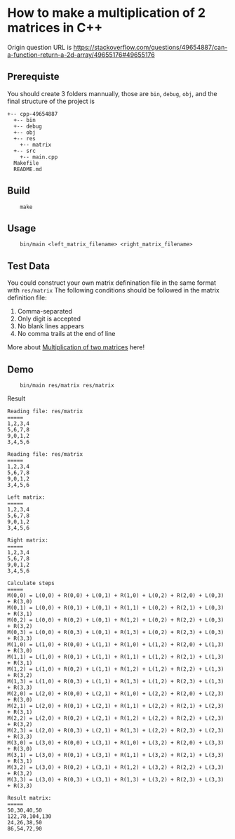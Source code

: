 # How to make a multiplication of 2 matrices in C++

Origin question URL is https://stackoverflow.com/questions/49654887/can-a-function-return-a-2d-array/49655176#49655176

## Prerequiste

You should create 3 folders mannually, those are `bin`, `debug`, `obj`, and the final structure of the project is

```
+-- cpp-49654887
  +-- bin
  +-- debug
  +-- obj
  +-- res
    +-- matrix
  +-- src
    +-- main.cpp
  Makefile
  README.md

```

## Build

```
    make
```

## Usage

```
    bin/main <left_matrix_filename> <right_matrix_filename>
```

## Test Data

You could construct your own matrix definination file in the same format with `res/matrix`
The following conditions should be followed in the matrix definition file:
1. Comma-separated
1. Only digit is accepted
1. No blank lines appears
1. No comma trails at the end of line

More about [Multiplication of two matrices](https://en.wikipedia.org/wiki/Matrix_(mathematics)#Matrix_multiplication) here!

## Demo

```
    bin/main res/matrix res/matrix
```

Result

```
Reading file: res/matrix
=====
1,2,3,4
5,6,7,8
9,0,1,2
3,4,5,6

Reading file: res/matrix
=====
1,2,3,4
5,6,7,8
9,0,1,2
3,4,5,6

Left matrix:
=====
1,2,3,4
5,6,7,8
9,0,1,2
3,4,5,6

Right matrix:
=====
1,2,3,4
5,6,7,8
9,0,1,2
3,4,5,6

Calculate steps
=====
M(0,0) = L(0,0) + R(0,0) + L(0,1) + R(1,0) + L(0,2) + R(2,0) + L(0,3) + R(3,0)
M(0,1) = L(0,0) + R(0,1) + L(0,1) + R(1,1) + L(0,2) + R(2,1) + L(0,3) + R(3,1)
M(0,2) = L(0,0) + R(0,2) + L(0,1) + R(1,2) + L(0,2) + R(2,2) + L(0,3) + R(3,2)
M(0,3) = L(0,0) + R(0,3) + L(0,1) + R(1,3) + L(0,2) + R(2,3) + L(0,3) + R(3,3)
M(1,0) = L(1,0) + R(0,0) + L(1,1) + R(1,0) + L(1,2) + R(2,0) + L(1,3) + R(3,0)
M(1,1) = L(1,0) + R(0,1) + L(1,1) + R(1,1) + L(1,2) + R(2,1) + L(1,3) + R(3,1)
M(1,2) = L(1,0) + R(0,2) + L(1,1) + R(1,2) + L(1,2) + R(2,2) + L(1,3) + R(3,2)
M(1,3) = L(1,0) + R(0,3) + L(1,1) + R(1,3) + L(1,2) + R(2,3) + L(1,3) + R(3,3)
M(2,0) = L(2,0) + R(0,0) + L(2,1) + R(1,0) + L(2,2) + R(2,0) + L(2,3) + R(3,0)
M(2,1) = L(2,0) + R(0,1) + L(2,1) + R(1,1) + L(2,2) + R(2,1) + L(2,3) + R(3,1)
M(2,2) = L(2,0) + R(0,2) + L(2,1) + R(1,2) + L(2,2) + R(2,2) + L(2,3) + R(3,2)
M(2,3) = L(2,0) + R(0,3) + L(2,1) + R(1,3) + L(2,2) + R(2,3) + L(2,3) + R(3,3)
M(3,0) = L(3,0) + R(0,0) + L(3,1) + R(1,0) + L(3,2) + R(2,0) + L(3,3) + R(3,0)
M(3,1) = L(3,0) + R(0,1) + L(3,1) + R(1,1) + L(3,2) + R(2,1) + L(3,3) + R(3,1)
M(3,2) = L(3,0) + R(0,2) + L(3,1) + R(1,2) + L(3,2) + R(2,2) + L(3,3) + R(3,2)
M(3,3) = L(3,0) + R(0,3) + L(3,1) + R(1,3) + L(3,2) + R(2,3) + L(3,3) + R(3,3)

Result matrix:
=====
50,30,40,50
122,78,104,130
24,26,38,50
86,54,72,90
```